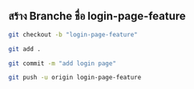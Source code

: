 ## สร้าง Branche ชื่อ login-page-feature

```bash
git checkout -b "login-page-feature"

git add .

git commit -m "add login page"

git push -u origin login-page-feature
```